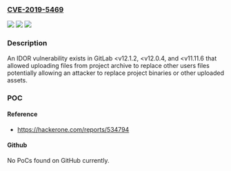 ### [CVE-2019-5469](https://cve.mitre.org/cgi-bin/cvename.cgi?name=CVE-2019-5469)
![](https://img.shields.io/static/v1?label=Product&message=GitLab&color=blue)
![](https://img.shields.io/static/v1?label=Version&message=Fixed%20versions%2012.1.2%2C%2012.0.4%2C%20and%2011.11.6%20&color=brightgreen)
![](https://img.shields.io/static/v1?label=Vulnerability&message=Insecure%20Direct%20Object%20Reference%20(IDOR)%20(CWE-639)&color=brightgreen)

### Description

An IDOR vulnerability exists in GitLab <v12.1.2, <v12.0.4, and <v11.11.6 that allowed uploading files from project archive to replace other users files potentially allowing an attacker to replace project binaries or other uploaded assets.

### POC

#### Reference
- https://hackerone.com/reports/534794

#### Github
No PoCs found on GitHub currently.

